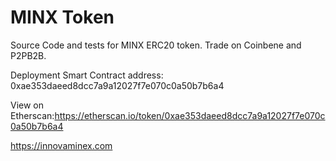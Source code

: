 # MINX Token

Source Code and tests for MINX ERC20 token. 
Trade on Coinbene and P2PB2B.

Deployment Smart Contract address: 0xae353daeed8dcc7a9a12027f7e070c0a50b7b6a4

View on Etherscan:https://etherscan.io/token/0xae353daeed8dcc7a9a12027f7e070c0a50b7b6a4


https://innovaminex.com
